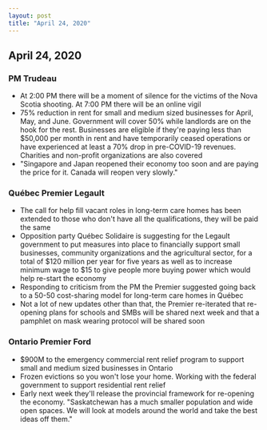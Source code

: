 ```yaml
---
layout: post
title: "April 24, 2020"
---
```


## April 24, 2020

### PM Trudeau

* At 2:00 PM there will be a moment of silence for the victims of the Nova Scotia shooting. At 7:00 PM there will be an online vigil
* 75% reduction in rent for small and medium sized businesses for April, May, and June. Government will cover 50% while landlords are on the hook for the rest. Businesses are eligible if they're paying less than $50,000 per month in rent and have temporarily ceased operations or have experienced at least a 70% drop in pre-COVID-19 revenues. Charities and non-profit organizations are also covered
* "Singapore and Japan reopened their economy too soon and are paying the price for it. Canada will reopen very slowly."

### Québec Premier Legault

* The call for help fill vacant roles in long-term care homes has been extended to those who don't have all the qualifications, they will be paid the same
* Opposition party Québec Solidaire is suggesting for the Legault government to put measures into place to financially support small businesses, community organizations and the agricultural sector, for a total of $120 million per year for five years as well as to increase minimum wage to $15 to give people more buying power which would help re-start the economy
* Responding to criticism from the PM the Premier suggested going back to a 50-50 cost-sharing model for long-term care homes in Québec
* Not a lot of new updates other than that, the Premier re-iterated that re-opening plans for schools and SMBs will be shared next week and that a pamphlet on mask wearing protocol will be shared soon

### Ontario Premier Ford 

* $900M to the emergency commercial rent relief program to support small and medium sized businesses in Ontario
* Frozen evictions so you won't lose your home. Working with the federal government to support residential rent relief
* Early next week they'll release the provincial framework for re-opening the economy. "Saskatchewan has a much smaller population and wide open spaces. We will look at models around the world and take the best ideas off them."
